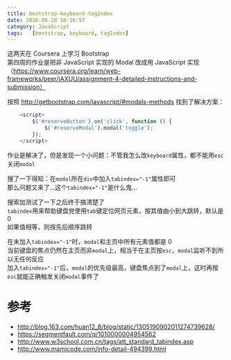 ```yaml
---
title: bootstrap-keyboard-tagIndex
date: 2016-06-28 16:16:57
category: JavaScript
tags:	[bootstrap, keyboard, tagIndex]
---
```


这两天在 Coursera 上学习 Bootstrap   
第四周的作业是把非 JavaScript 实现的 Modal 改成用 JavaScript 实现（https://www.coursera.org/learn/web-frameworks/peer/jAXUU/assignment-4-detailed-instructions-and-submission）   

按照 http://getbootstrap.com/javascript/#modals-methods 找到了解决方案：

```js
    <script>
        $('#reserveButton').on('click', function () {
            $('#reserveModal').modal('toggle');
        });
    </script>
```

作业是解决了，但是发现一个小问题：不管我怎么改`keyboard`属性，都不能用`esc`关闭`modal`

搜了一下得知：在`modal`所在`div`中加入`tabindex="-1"`属性即可   
那么问题又来了...这个`tabindex="-1"`是什么鬼...   

搜索加测试了一下之后终于搞清楚了   
`tabindex`用来帮助键盘党使用`tab`键定位网页元素，按其值由小到大跳转，默认是 0    
如果值相等，则按先后顺序跳转
  
在未加入`tabindex="-1"`时，`modal`和主页中所有元素值都是 0   
当前键盘的焦点仍然在主页而非`modal`上，相当于在主页按`esc`，`modal`监听不到所以无任何反应   
加入`tabindex="-1"`后，`modal`的优先级最高，键盘焦点到了`modal`上，这时再按`esc`就能正确触发关闭`modal`事件了

# 参考

- http://blog.163.com/huan12_8/blog/static/1305190902011274739628/
- https://segmentfault.com/q/1010000004954562
- http://www.w3school.com.cn/tags/att_standard_tabindex.asp
- http://www.mamicode.com/info-detail-494399.html